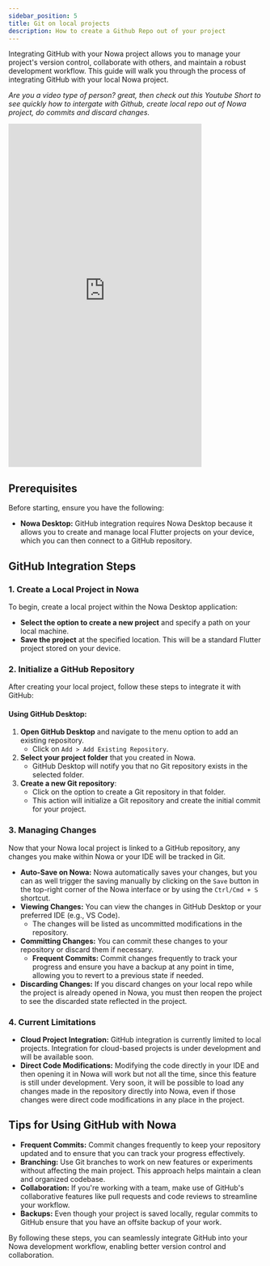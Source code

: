 ```yaml
---
sidebar_position: 5
title: Git on local projects
description: How to create a Github Repo out of your project
---
```



Integrating GitHub with your Nowa project allows you to manage your project's version control, collaborate with others, and maintain a robust development workflow. This guide will walk you through the process of integrating GitHub with your local Nowa project.

*Are you a video type of person? great, then check out this Youtube Short to see quickly how to intergate with Github, create local repo out of Nowa project, do commits and discard changes.*

<iframe width="382" height="679" src="https://www.youtube.com/embed/i2bmqTUCKfo" title="Github Repo out of your Local Nowa project? YES #flutter #github #mobileappdevelopment #mobileappdev" frameborder="0" allow="accelerometer; autoplay; clipboard-write; encrypted-media; gyroscope; picture-in-picture; web-share" referrerpolicy="strict-origin-when-cross-origin" allowfullscreen></iframe>

## Prerequisites

Before starting, ensure you have the following:
- **Nowa Desktop:** GitHub integration requires Nowa Desktop because it allows you to create and manage local Flutter projects on your device, which you can then connect to a GitHub repository.

## GitHub Integration Steps

### 1. Create a Local Project in Nowa
To begin, create a local project within the Nowa Desktop application:
- **Select the option to create a new project** and specify a path on your local machine.
- **Save the project** at the specified location. This will be a standard Flutter project stored on your device.

### 2. Initialize a GitHub Repository
After creating your local project, follow these steps to integrate it with GitHub:

#### Using GitHub Desktop:
1. **Open GitHub Desktop** and navigate to the menu option to add an existing repository.
   - Click on `Add > Add Existing Repository`.
2. **Select your project folder** that you created in Nowa.
   - GitHub Desktop will notify you that no Git repository exists in the selected folder.
3. **Create a new Git repository**:
   - Click on the option to create a Git repository in that folder.
   - This action will initialize a Git repository and create the initial commit for your project.

### 3. Managing Changes
Now that your Nowa local project is linked to a GitHub repository, any changes you make within Nowa or your IDE will be tracked in Git.

- **Auto-Save on Nowa:** Nowa automatically saves your changes, but you can as well trigger the saving manually by clicking on the `Save` button in the top-right corner of the Nowa interface or by using the `Ctrl/Cmd + S` shortcut.
- **Viewing Changes:** You can view the changes in GitHub Desktop or your preferred IDE (e.g., VS Code).
   - The changes will be listed as uncommitted modifications in the repository.
- **Committing Changes:** You can commit these changes to your repository or discard them if necessary.
   - **Frequent Commits:** Commit changes frequently to track your progress and ensure you have a backup at any point in time, allowing you to revert to a previous state if needed.
- **Discarding Changes:** If you discard changes on your local repo while the project is already opened in Nowa, you must then reopen the project to see the discarded state reflected in the project.

### 4. Current Limitations

- **Cloud Project Integration:** GitHub integration is currently limited to local projects. Integration for cloud-based projects is under development and will be available soon.
- **Direct Code Modifications:** Modifying the code directly in your IDE and then opening it in Nowa will work but not all the time, since this feature is still under development. Very soon, it will be possible to load any changes made in the repository directly into Nowa, even if those changes were direct code modifications in any place in the project.

## Tips for Using GitHub with Nowa

- **Frequent Commits:** Commit changes frequently to keep your repository updated and to ensure that you can track your progress effectively.
- **Branching:** Use Git branches to work on new features or experiments without affecting the main project. This approach helps maintain a clean and organized codebase.
- **Collaboration:** If you're working with a team, make use of GitHub's collaborative features like pull requests and code reviews to streamline your workflow.
- **Backups:** Even though your project is saved locally, regular commits to GitHub ensure that you have an offsite backup of your work.

By following these steps, you can seamlessly integrate GitHub into your Nowa development workflow, enabling better version control and collaboration.




